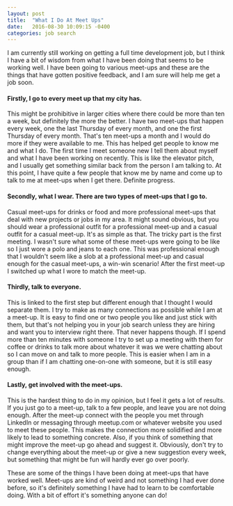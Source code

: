 ```yaml
---
layout: post
title:  "What I Do At Meet Ups"
date:   2016-08-30 10:09:15 -0400
categories: job search
---
```

<p>I am currently still working on getting a full time development job, but I think I have a bit of wisdom from what I have been doing that seems to be working well. I have been going to various meet-ups and these are the things that have gotten positive feedback, and I am sure will help me get a job soon.</p>

<h4>Firstly, I go to every meet up that my city has.</h4>
<p>This might be prohibitive in larger cities where there could be more than ten a week, but definitely the more the better. I have two meet-ups that happen every week, one the last Thursday of every month, and one the first Thursday of every month. That's ten meet-ups a month and I would do more if they were available to me. This has helped get people to know me and what I do. The first time I meet someone new I tell them about myself and what I have been working on recently. This is like the elevator pitch, and I usually get something similar back from the person I am talking to. At this point, I have quite a few people that know me by name and come up to talk to me at meet-ups when I get there. Definite progress.</p>

<h4>Secondly, what I wear. There are two types of meet-ups that I go to.</h4>
<p>Casual meet-ups for drinks or food and more professional meet-ups that deal with new projects or jobs in my area. It might sound obvious, but you should wear a professional outfit for a professional meet-up and a casual outfit for a casual meet-up. It's as simple as that. The tricky part is the first meeting. I wasn't sure what some of these meet-ups were going to be like so I just wore a polo and jeans to each one. This was professional enough that I wouldn't seem like a slob at a professional meet-up and casual enough for the casual meet-ups, a win-win scenario! After the first meet-up I switched up what I wore to match the meet-up.</p>

<h4>Thirdly, talk to everyone.</h4>
<p>This is linked to the first step but different enough that I thought I would separate them. I try to make as many connections as possible while I am at a meet-up. It is easy to find one or two people you like and just stick with them, but that's not helping you in your job search unless they are hiring and want you to interview right there. That never happens though. If I spend more than ten minutes with someone I try to set up a meeting with them for coffee or drinks to talk more about whatever it was we were chatting about so I can move on and talk to more people. This is easier when I am in a group than if I am chatting one-on-one with someone, but it is still easy enough.</p>

<h4>Lastly, get involved with the meet-ups.</h4>
<p>This is the hardest thing to do in my opinion, but I feel it gets a lot of results. If you just go to a meet-up, talk to a few people, and leave you are not doing enough. After the meet-up connect with the people you met through LinkedIn or messaging through meetup.com or whatever website you used to meet these people. This makes the connection more solidified and more likely to lead to something concrete. Also, if you think of something that might improve the meet-up go ahead and suggest it. Obviously, don't try to change everything about the meet-up or give a new suggestion every week, but something that might be fun will hardly ever go over poorly.</p>

<p>These are some of the things I have been doing at meet-ups that have worked well. Meet-ups are kind of weird and not something I had ever done before, so it's definitely something I have had to learn to be comfortable doing. With a bit of effort it's something anyone can do!</p>
